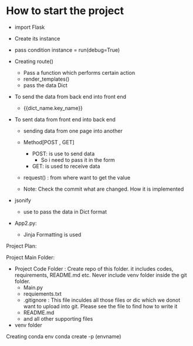 # How to start the project

- import Flask
- Create its instance
- pass condition instance = run(debug=True)
- Creating route()
  - Pass a function which performs certain action
  - render_templates()
  - pass the data Dict


- To send the data from back end into front end
  - {{dict_name.key_name}}


- To sent data from front end into back end
  - sending data from one page into another
  
  - Method[POST , GET]
    - POST: is use to send data
      - So i need to pass it in the form
    - GET: is used to receive data
  - request() : from where want to get the value

  - Note: Check the commit what are changed. How it is implemented

- jsonify
  - use to pass the data in Dict format


- App2.py:
  - Jinja Formatting is used






Project Plan:

Project Main Folder:

- Project Code Folder : Create repo of this folder. it includes codes, requirements, README.md etc. Never include venv folder inside the git folder.
  - Main.py
  - requiements.txt
  - .gitignore : This file inculdes all those files or dic which we donot want to upload into git. Please see the file to find how to write it
  - README.md
  - and all other supporting files
- venv folder


Creating conda env 
  conda create -p (envname) 